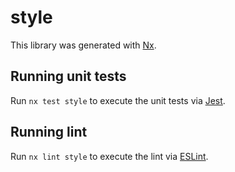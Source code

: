 # style

This library was generated with [Nx](https://nx.dev).

## Running unit tests

Run `nx test style` to execute the unit tests via [Jest](https://jestjs.io).

## Running lint

Run `nx lint style` to execute the lint via [ESLint](https://eslint.org/).
